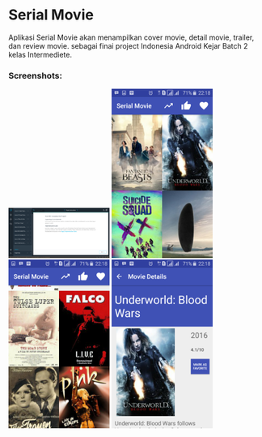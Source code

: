 # Serial Movie
Aplikasi Serial Movie akan menampilkan cover movie, detail movie, trailer, dan review movie. sebagai finai project Indonesia Android Kejar Batch 2 kelas Intermediete.

### Screenshots:
<img src="Capture.PNG" width="200" />
<img src="Screenshot_2016-12-07-22-18-07.png" width="200" />
<img src="Screenshot_2016-12-07-22-18-26.png" width="200" />
<img src="Screenshot_2016-12-07-22-18-15.png" width="200" />

